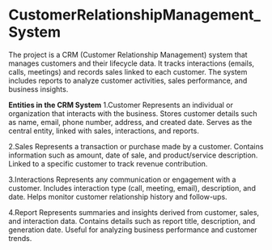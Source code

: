 # CustomerRelationshipManagement_System

The project is a CRM (Customer Relationship Management) system that manages customers and their lifecycle data. It tracks interactions (emails, calls, meetings) and records sales linked to each customer.
The system includes reports to analyze customer activities, sales performance, and business insights.

**Entities in the CRM System**
1.Customer
Represents an individual or organization that interacts with the business.
Stores customer details such as name, email, phone number, address, and created date.
Serves as the central entity, linked with sales, interactions, and reports.

2.Sales
Represents a transaction or purchase made by a customer.
Contains information such as amount, date of sale, and product/service description.
Linked to a specific customer to track revenue contribution.

3.Interactions
Represents any communication or engagement with a customer.
Includes interaction type (call, meeting, email), description, and date.
Helps monitor customer relationship history and follow-ups.

4.Report
Represents summaries and insights derived from customer, sales, and interaction data.
Contains details such as report title, description, and generation date.
Useful for analyzing business performance and customer trends.
